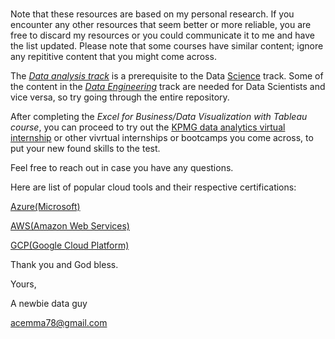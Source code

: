 # 

Note that these  resources are based on my personal research. If you encounter any other resources that seem better or more reliable, you are free to discard my resources or you could communicate it to me and have the list updated. Please note that some courses have similar content; ignore any repititive content that you might come across.

The [*Data analysis track*](https://github.com/Acemma78/Data_Roadmap/blob/master/Analysis.md#a-skills-needed) is a prerequisite to the Data [Science](https://github.com/Acemma78/Data_Roadmap/blob/master/Science.md#data-science-track) track. Some of the content in the [*Data Engineering*](https://github.com/DataBaby20/Apollo/blob/master/Engineering.md) track are needed for Data Scientists and vice versa, so try going through the entire repository.

After completing the *Excel for Business/Data Visualization with Tableau course*, you can proceed to try out the [KPMG data analytics virtual internship](https://www.theforage.com/virtual-internships/theme/m7W4GMqeT3bh9Nb2c/KPMG-Data-Analytics-Virtual-Internship) or other vivrtual internships or bootcamps you come across, to put your new found skills to the test. 

Feel free to reach out in case you have any questions.

Here are list of popular cloud tools and their respective certifications:

[Azure(Microsoft)](https://docs.microsoft.com/en-us/learn/certifications/browse/)

[AWS(Amazon Web Services)](https://aws.amazon.com/certification/exams/)


[GCP(Google Cloud Platform)](https://cloud.google.com/certification#certification_paths)



Thank you and God bless.

Yours,  

A newbie data guy  

acemma78@gmail.com



